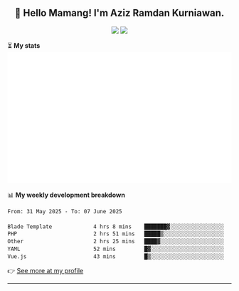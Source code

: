 <h2 align="center">👋 Hello Mamang! I'm Aziz Ramdan Kurniawan.</h2>  
<p align="center">
  <img src="https://komarev.com/ghpvc/?username=azizramdan">
  <img src="https://wakatime.com/badge/user/90056fa0-4c31-4eca-954e-2a3ac05896f9.svg">
</p>
    
⏳ **My stats**  
![](https://raw.githubusercontent.com/azizramdan/github-stats/master/generated/overview.svg#gh-dark-mode-only)

📊 **My weekly development breakdown**
<!--START_SECTION:waka-->

```txt
From: 31 May 2025 - To: 07 June 2025

Blade Template             4 hrs 8 mins    ███████▓░░░░░░░░░░░░░░░░░   31.07 %
PHP                        2 hrs 51 mins   █████▒░░░░░░░░░░░░░░░░░░░   21.39 %
Other                      2 hrs 25 mins   ████▓░░░░░░░░░░░░░░░░░░░░   18.25 %
YAML                       52 mins         █▓░░░░░░░░░░░░░░░░░░░░░░░   06.53 %
Vue.js                     43 mins         █▒░░░░░░░░░░░░░░░░░░░░░░░   05.38 %
```

<!--END_SECTION:waka-->
👉 [See more at my profile](https://wakatime.com/@azizramdan)
***
